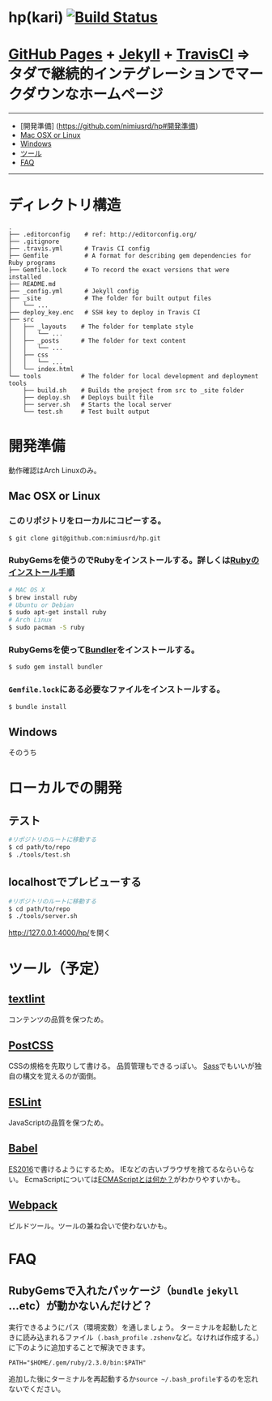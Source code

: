 # hp(kari) [![Build Status](https://travis-ci.org/nimiusrd/hp.svg?branch=master)](https://travis-ci.org/nimiusrd/hp)

# [GitHub Pages](https://pages.github.com/) + [Jekyll](https://jekyllrb.com/) + [TravisCI](https://travis-ci.org/) => タダで継続的インテグレーションでマークダウンなホームページ

----
- [開発準備] (https://github.com/nimiusrd/hp#開発準備)
 - [Mac OSX or Linux](https://github.com/nimiusrd/hp#mac-osx-or-linux)
 - [Windows](https://github.com/nimiusrd/hp#windows)
- [ツール](https://github.com/nimiusrd/hp#ツール予定)
- [FAQ](https://github.com/nimiusrd/hp#ツール予定)

----

# ディレクトリ構造

```
.
├── .editorconfig    # ref: http://editorconfig.org/
├── .gitignore
├── .travis.yml      # Travis CI config
├── Gemfile          # A format for describing gem dependencies for Ruby programs  
├── Gemfile.lock     # To record the exact versions that were installed
├── README.md
├── _config.yml      # Jekyll config
├── _site            # The folder for built output files
│   └── ...
├── deploy_key.enc   # SSH key to deploy in Travis CI
├── src
│   ├── _layouts    # The folder for template style
│   │   └── ...
│   ├── _posts      # The folder for text content
│   │   └── ...
│   ├── css
│   │   └── ...
│   └── index.html
└── tools           # The folder for local development and deployment tools
    ├── build.sh    # Builds the project from src to _site folder  
    ├── deploy.sh   # Deploys built file
    ├── server.sh   # Starts the local server
    └── test.sh     # Test built output

```

# 開発準備

動作確認はArch Linuxのみ。

## Mac OSX or Linux

### このリポジトリをローカルにコピーする。

```bash
$ git clone git@github.com:nimiusrd/hp.git
```

### RubyGemsを使うのでRubyをインストールする。詳しくは[Rubyのインストール手順](https://www.ruby-lang.org/ja/documentation/installation/)

```bash
# MAC OS X
$ brew install ruby
# Ubuntu or Debian
$ sudo apt-get install ruby
# Arch Linux
$ sudo pacman -S ruby
```

### RubyGemsを使って[Bundler](http://bundler.io/)をインストールする。

```bash
$ sudo gem install bundler
```

### `Gemfile.lock`にある必要なファイルをインストールする。

```bash
$ bundle install
```

## Windows
そのうち

# ローカルでの開発

## テスト

```bash
#リポジトリのルートに移動する
$ cd path/to/repo
$ ./tools/test.sh
```

## localhostでプレビューする

```bash
#リポジトリのルートに移動する
$ cd path/to/repo
$ ./tools/server.sh
```
<http://127.0.0.1:4000/hp/>を開く

# ツール（予定）

## [textlint](https://textlint.github.io/)

コンテンツの品質を保つため。

## [PostCSS](http://postcss.org/)

CSSの規格を先取りして書ける。
品質管理もできるっぽい。
[Sass](http://sass-lang.com/)でもいいが独自の構文を覚えるのが面倒。

## [ESLint](http://eslint.org/)

JavaScriptの品質を保つため。

## [Babel](https://babeljs.io/)

[ES2016](http://www.ecma-international.org/ecma-262/7.0/)で書けるようにするため。
IEなどの古いブラウザを捨てるならいらない。
EcmaScriptについては[ECMAScriptとは何か？](https://azu.github.io/slide-what-is-ecmascript/)がわかりやすいかも。

## [Webpack](https://webpack.github.io/)

ビルドツール。ツールの兼ね合いで使わないかも。

# FAQ
## RubyGemsで入れたパッケージ（`bundle` `jekyll` ...etc）が動かないんだけど？
実行できるようにパス（環境変数）を通しましょう。
ターミナルを起動したときに読み込まれるファイル（`.bash_profile` `.zshenv`など。なければ作成する。）に下のように追加することで解決できます。

```bash:.bash_profile
PATH="$HOME/.gem/ruby/2.3.0/bin:$PATH"
```

追加した後にターミナルを再起動するか`source ~/.bash_profile`するのを忘れないでください。
